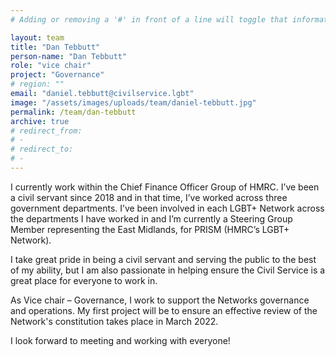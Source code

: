 ```yaml
---
# Adding or removing a '#' in front of a line will toggle that information off and on from being processed. 

layout: team
title: "Dan Tebbutt"
person-name: "Dan Tebbutt"
role: "vice chair"
project: "Governance"
# region: ""
email: "daniel.tebbutt@civilservice.lgbt"
image: "/assets/images/uploads/team/daniel-tebbutt.jpg"
permalink: /team/dan-tebbutt
archive: true
# redirect_from: 
# - 
# redirect_to: 
# - 
---
```


I currently work within the Chief Finance Officer Group of HMRC. I’ve been a civil servant since 2018 and in that time, I’ve worked across three government departments. I’ve been involved in each LGBT+ Network across the departments I have worked in and I’m currently a Steering Group Member representing the East Midlands, for PRISM (HMRC’s LGBT+ Network).

I take great pride in being a civil servant and serving the public to the best of my ability, but I am also passionate in helping ensure the Civil Service is a great place for everyone to work in. 

As Vice chair – Governance, I work to support the Networks governance and operations. My first project will be to ensure an effective review of the Network's constitution takes place in March 2022.

I look forward to meeting and working with everyone!
